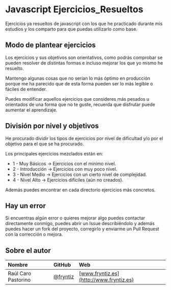 # Javascript Ejercicios_Resueltos
Ejercicios ya resueltos de javascript con los que he practicado durante mis estudios y los comparto para que puedas utilizarlo como base.


## Modo de plantear ejercicios
Los ejercicios y sus objetivos son orientativos, como podrás comprobar se pueden resolver de distintas formas e incluso mejorar los que yo mismo he resuelto.

Mantengo algunas cosas que no serían lo más óptimo en producción porque me ha parecido que de esta forma pueden ser lo más legible o fáciles de entender.

Puedes modificar aquellos ejercicios que consideres más pesados u orientados de una forma que no te guste, recuerda que disfrutar puede aumentar el aprendizaje.


## División por nivel y objetivos
He procurado dividir los tipos de ejercicios por nivel de dificultad y/o por el objetivo para el que se ha procurado.

Los principales ejercicios mezclados están en:
- 1 - Muy Básicos → Ejercicios con el mínimo nivel.
- 2 - Introducción → Ejercicios con muy poco nivel.
- 3 - Nivel Medio → Ejercicios con un cierto nivel de complejidad.
- 4 - Nivel Alto → Ejercicios difíciles (aún no creados).

Además puedes encontrar en cada directorio ejercicios más concretos.


## Hay un error
Si encuentras algún error o quieres mejorar algo puedes contactar directamente conmigo, puedes abrir un Issue describiéndolo y además puedes hacer un fork del proyecto, corregirlo y enviarme un Pull Request con la corrección o mejora.


## Sobre el autor
Nombre  | GitHub    | Web
:-------|:----------|:---------
Raúl Caro Pastorino | [@fryntiz](https://github.com/fryntiz) | [www.fryntiz.es](http://www.fryntiz.es)
